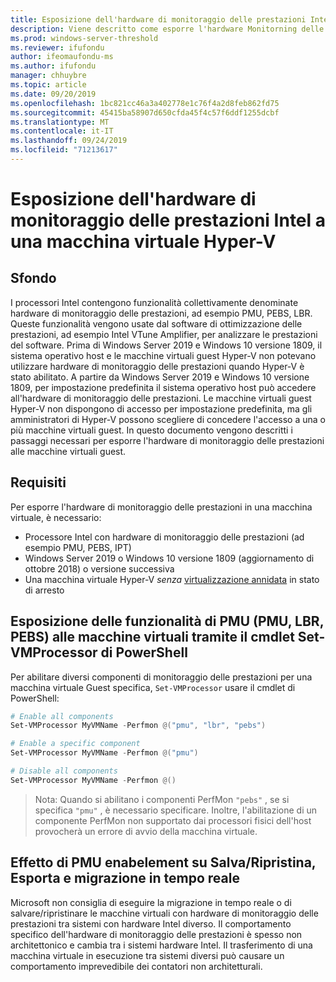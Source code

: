 ```yaml
---
title: Esposizione dell'hardware di monitoraggio delle prestazioni Intel a una macchina virtuale Hyper-V
description: Viene descritto come esporre l'hardware Monitorning delle prestazioni di Intel a un computer Hyper-V. Vengono inoltre illustrate le modalità di migrazione in tempo reale degli effetti dell'abilitazione.
ms.prod: windows-server-threshold
ms.reviewer: ifufondu
author: ifeomaufondu-ms
ms.author: ifufondu
manager: chhuybre
ms.topic: article
ms.date: 09/20/2019
ms.openlocfilehash: 1bc821cc46a3a402778e1c76f4a2d8feb862fd75
ms.sourcegitcommit: 45415ba58907d650cfda45f4c57f6ddf1255dcbf
ms.translationtype: MT
ms.contentlocale: it-IT
ms.lasthandoff: 09/24/2019
ms.locfileid: "71213617"
---
```

# <a name="exposing-intel-performance-monitoring-hardware-to-a-hyper-v-virtual-machine"></a>Esposizione dell'hardware di monitoraggio delle prestazioni Intel a una macchina virtuale Hyper-V
 
## <a name="background"></a>Sfondo
I processori Intel contengono funzionalità collettivamente denominate hardware di monitoraggio delle prestazioni, ad esempio PMU, PEBS, LBR. Queste funzionalità vengono usate dal software di ottimizzazione delle prestazioni, ad esempio Intel VTune Amplifier, per analizzare le prestazioni del software.  Prima di Windows Server 2019 e Windows 10 versione 1809, il sistema operativo host e le macchine virtuali guest Hyper-V non potevano utilizzare hardware di monitoraggio delle prestazioni quando Hyper-V è stato abilitato.  A partire da Windows Server 2019 e Windows 10 versione 1809, per impostazione predefinita il sistema operativo host può accedere all'hardware di monitoraggio delle prestazioni.  Le macchine virtuali guest Hyper-V non dispongono di accesso per impostazione predefinita, ma gli amministratori di Hyper-V possono scegliere di concedere l'accesso a una o più macchine virtuali guest.  In questo documento vengono descritti i passaggi necessari per esporre l'hardware di monitoraggio delle prestazioni alle macchine virtuali guest.
 
## <a name="requirements"></a>Requisiti 
Per esporre l'hardware di monitoraggio delle prestazioni in una macchina virtuale, è necessario:
- Processore Intel con hardware di monitoraggio delle prestazioni (ad esempio PMU, PEBS, IPT)
- Windows Server 2019 o Windows 10 versione 1809 (aggiornamento di ottobre 2018) o versione successiva
- Una macchina virtuale Hyper-V _senza_ [virtualizzazione annidata](https://docs.microsoft.com/virtualization/hyper-v-on-windows/user-guide/nested-virtualization) in stato di arresto
 
## <a name="exposing-the-pmu-capabilities-pmu-lbr-pebs-to-virtual-machines-via-powershells-set-vmprocessor-cmdlet"></a>Esposizione delle funzionalità di PMU (PMU, LBR, PEBS) alle macchine virtuali tramite il cmdlet Set-VMProcessor di PowerShell
Per abilitare diversi componenti di monitoraggio delle prestazioni per una macchina virtuale Guest specifica, `Set-VMProcessor` usare il cmdlet di PowerShell:
 
``` Powershell
# Enable all components
Set-VMProcessor MyVMName -Perfmon @("pmu", "lbr", "pebs")
```
 
``` Powershell
# Enable a specific component
Set-VMProcessor MyVMName -Perfmon @("pmu")
```
 
``` Powershell
# Disable all components
Set-VMProcessor MyVMName -Perfmon @()
```
 
>Nota: Quando si abilitano i componenti PerfMon `"pebs"` , se si specifica `"pmu"` , è necessario specificare.  Inoltre, l'abilitazione di un componente PerfMon non supportato dai processori fisici dell'host provocherà un errore di avvio della macchina virtuale.
 
## <a name="effect-of-pmu-enabelement-on-saverestore-export-and-live-migration"></a>Effetto di PMU enabelement su Salva/Ripristina, Esporta e migrazione in tempo reale
 
Microsoft non consiglia di eseguire la migrazione in tempo reale o di salvare/ripristinare le macchine virtuali con hardware di monitoraggio delle prestazioni tra sistemi con hardware Intel diverso. Il comportamento specifico dell'hardware di monitoraggio delle prestazioni è spesso non architettonico e cambia tra i sistemi hardware Intel.  Il trasferimento di una macchina virtuale in esecuzione tra sistemi diversi può causare un comportamento imprevedibile dei contatori non architetturali.